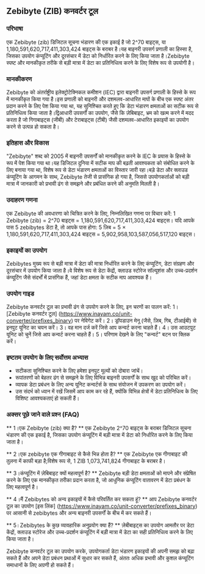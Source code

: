 ## Zebibyte (ZIB) कनवर्टर टूल

### परिभाषा
एक Zebibyte (zib) डिजिटल सूचना भंडारण की एक इकाई है जो 2^70 बाइट्स, या 1,180,591,620,717,411,303,424 बाइट्स के बराबर है।यह बाइनरी उपसर्ग प्रणाली का हिस्सा है, जिसका उपयोग कंप्यूटिंग और दूरसंचार में डेटा को निर्धारित करने के लिए किया जाता है।Zebibyte स्पष्ट और मानकीकृत तरीके से बड़ी मात्रा में डेटा का प्रतिनिधित्व करने के लिए विशेष रूप से उपयोगी है।

### मानकीकरण
Zebibyte को अंतर्राष्ट्रीय इलेक्ट्रोटेक्निकल कमीशन (IEC) द्वारा बाइनरी उपसर्ग प्रणाली के हिस्से के रूप में मानकीकृत किया गया है।इस प्रणाली को बाइनरी और दशमलव-आधारित मापों के बीच एक स्पष्ट अंतर प्रदान करने के लिए पेश किया गया था, यह सुनिश्चित करते हुए कि डेटा भंडारण क्षमताओं का सटीक रूप से प्रतिनिधित्व किया जाता है।द्विआधारी उपसर्गों का उपयोग, जैसे कि ज़ेबिबाइट, भ्रम को खत्म करने में मदद करता है जो गिगाबाइट्स (जीबी) और टेराबाइट्स (टीबी) जैसी दशमलव-आधारित इकाइयों का उपयोग करने से उत्पन्न हो सकता है।

### इतिहास और विकास
"Zebibyte" शब्द को 2005 में बाइनरी उपसर्गों को मानकीकृत करने के IEC के प्रयास के हिस्से के रूप में पेश किया गया था।यह डिजिटल दुनिया में सटीक माप की बढ़ती आवश्यकता को संबोधित करने के लिए बनाया गया था, विशेष रूप से डेटा भंडारण क्षमताओं का विस्तार जारी रहा।बड़े डेटा और क्लाउड कंप्यूटिंग के आगमन के साथ, Zebibyte तेजी से प्रासंगिक हो गया है, जिससे उपयोगकर्ताओं को बड़ी मात्रा में जानकारी को प्रभावी ढंग से समझने और प्रबंधित करने की अनुमति मिलती है।

### उदाहरण गणना
एक Zebibyte की अवधारणा को चित्रित करने के लिए, निम्नलिखित गणना पर विचार करें:
1 Zebibyte (zib) = 2^70 बाइट्स = 1,180,591,620,717,411,303,424 बाइट्स।
यदि आपके पास 5 zebibytes डेटा है, तो आपके पास होगा:
5 ज़िब = 5 × 1,180,591,620,717,411,303,424 बाइट्स = 5,902,958,103,587,056,517,120 बाइट्स।

### इकाइयों का उपयोग
Zebibytes मुख्य रूप से बड़ी मात्रा में डेटा की मात्रा निर्धारित करने के लिए कंप्यूटिंग, डेटा संग्रहण और दूरसंचार में उपयोग किया जाता है।वे विशेष रूप से डेटा केंद्रों, क्लाउड स्टोरेज सॉल्यूशंस और उच्च-प्रदर्शन कंप्यूटिंग जैसे संदर्भों में प्रासंगिक हैं, जहां डेटा क्षमता के सटीक माप आवश्यक हैं।

### उपयोग गाइड
Zebibyte कनवर्टर टूल का प्रभावी ढंग से उपयोग करने के लिए, इन चरणों का पालन करें:
1। [Zebibyte कनवर्टर टूल] (https://www.inayam.co/unit-converter/prefixes_binary) पर नेविगेट करें।
2। ड्रॉपडाउन मेनू (जैसे, ज़िब, गिब, टीआईबी) से इनपुट यूनिट का चयन करें।
3। वह मान दर्ज करें जिसे आप कन्वर्ट करना चाहते हैं।
4। उस आउटपुट यूनिट को चुनें जिसे आप कन्वर्ट करना चाहते हैं।
5। परिणाम देखने के लिए "कन्वर्ट" बटन पर क्लिक करें।

### इष्टतम उपयोग के लिए सर्वोत्तम अभ्यास
- सटीकता सुनिश्चित करने के लिए हमेशा इनपुट मूल्यों को दोबारा जांचें।
- रूपांतरणों को बेहतर ढंग से समझने के लिए विभिन्न बाइनरी उपसर्गों के साथ खुद को परिचित करें।
- व्यापक डेटा प्रबंधन के लिए अन्य यूनिट कन्वर्टर्स के साथ संयोजन में उपकरण का उपयोग करें।
- उस संदर्भ को ध्यान में रखें जिसमें आप काम कर रहे हैं, क्योंकि विभिन्न क्षेत्रों में डेटा प्रतिनिधित्व के लिए विशिष्ट आवश्यकताएं हो सकती हैं।

### अक्सर पूछे जाने वाले प्रश्न (FAQ)

** 1।एक Zebibyte (zib) क्या है? **
एक Zebibyte 2^70 बाइट्स के बराबर डिजिटल सूचना भंडारण की एक इकाई है, जिसका उपयोग कंप्यूटिंग में बड़ी मात्रा में डेटा को निर्धारित करने के लिए किया जाता है।

** 2।एक zebibyte एक गीगाबाइट से कैसे भिन्न होता है? **
एक Zebibyte एक गीगाबाइट की तुलना में काफी बड़ा है;विशेष रूप से, 1 ZIB 1,073,741,824 गीगाबाइट के बराबर है।

** 3।कंप्यूटिंग में ज़ेबिबाइट क्यों महत्वपूर्ण है? **
Zebibyte बड़ी डेटा क्षमताओं को मापने और संप्रेषित करने के लिए एक मानकीकृत तरीका प्रदान करता है, जो आधुनिक कंप्यूटिंग वातावरण में डेटा प्रबंधन के लिए महत्वपूर्ण है।

** 4।मैं Zebibytes को अन्य इकाइयों में कैसे परिवर्तित कर सकता हूं? **
आप Zebibyte कनवर्टर टूल का उपयोग [इस लिंक] (https://www.inayam.co/unit-converter/prefixes_binary) पर आसानी से zebibytes और अन्य बाइनरी उपसर्गों के बीच में कर सकते हैं।

** 5।Zebibytes के कुछ व्यावहारिक अनुप्रयोग क्या हैं? **
ज़ेबीबाइट्स का उपयोग आमतौर पर डेटा केंद्रों, क्लाउड स्टोरेज और उच्च-प्रदर्शन कंप्यूटिंग में बड़ी मात्रा में डेटा का सही प्रतिनिधित्व करने के लिए किया जाता है।

Zebibyte कनवर्टर टूल का उपयोग करके, उपयोगकर्ता डेटा भंडारण इकाइयों की अपनी समझ को बढ़ा सकते हैं और अपने डेटा प्रबंधन प्रथाओं में सुधार कर सकते हैं, अंततः अधिक प्रभावी और कुशल कंप्यूटिंग समाधानों के लिए अग्रणी हो सकते हैं।